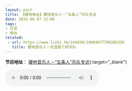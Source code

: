 ```yaml
---
layout: post
title: 【硬地电台】硬地音乐人－“五条人”乐队专访
date: 2015-06-07 22:00
tags: 
- 访谈
- 电台
related:
 - url: https://www.lizhi.fm/144930/19989077700265350
   title: 硬地音乐人－衣湿是个好乐队
---
```

**节目地址**：
[硬地音乐人－“五条人”乐队专访](https://www.lizhi.fm/share/144930/20592583955756806){:target="_blank"}

<audio controls src="http://cdn5.lizhi.fm/audio/2015/06/07/20592583955756806_hd.mp3"></audio>
